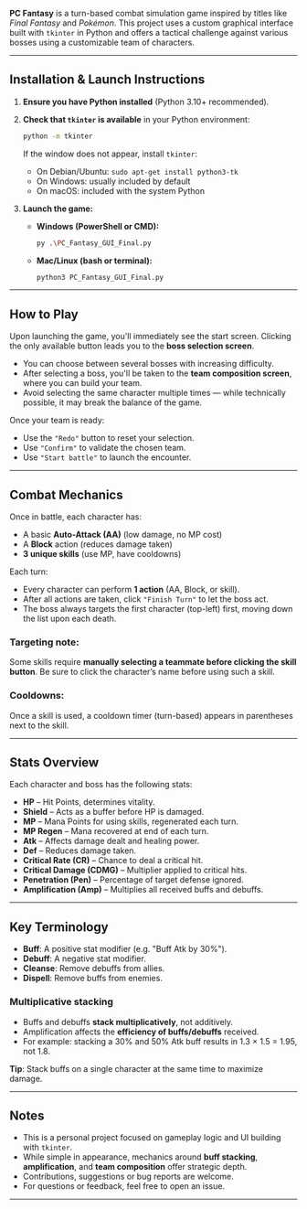 **PC Fantasy** is a turn-based combat simulation game inspired by titles like *Final Fantasy* and *Pokémon*. This project uses a custom graphical interface built with `tkinter` in Python and offers a tactical challenge against various bosses using a customizable team of characters.

---

## Installation & Launch Instructions

1. **Ensure you have Python installed** (Python 3.10+ recommended).
2. **Check that `tkinter` is available** in your Python environment:
   ```bash
   python -m tkinter
   ```
   If the window does not appear, install `tkinter`:
   - On Debian/Ubuntu: `sudo apt-get install python3-tk`
   - On Windows: usually included by default
   - On macOS: included with the system Python

3. **Launch the game:**

   - **Windows (PowerShell or CMD):**
     ```bash
     py .\PC_Fantasy_GUI_Final.py
     ```

   - **Mac/Linux (bash or terminal):**
     ```bash
     python3 PC_Fantasy_GUI_Final.py
     ```

---

## How to Play

Upon launching the game, you'll immediately see the start screen. Clicking the only available button leads you to the **boss selection screen**.

- You can choose between several bosses with increasing difficulty.
- After selecting a boss, you'll be taken to the **team composition screen**, where you can build your team.
- Avoid selecting the same character multiple times — while technically possible, it may break the balance of the game.

Once your team is ready:
- Use the `"Redo"` button to reset your selection.
- Use `"Confirm"` to validate the chosen team.
- Use `"Start battle"` to launch the encounter.

---

## Combat Mechanics

Once in battle, each character has:
- A basic **Auto-Attack (AA)** (low damage, no MP cost)
- A **Block** action (reduces damage taken)
- **3 unique skills** (use MP, have cooldowns)

Each turn:
- Every character can perform **1 action** (AA, Block, or skill).
- After all actions are taken, click `"Finish Turn"` to let the boss act.
- The boss always targets the first character (top-left) first, moving down the list upon each death.

### Targeting note:
Some skills require **manually selecting a teammate before clicking the skill button**. Be sure to click the character’s name before using such a skill.

### Cooldowns:
Once a skill is used, a cooldown timer (turn-based) appears in parentheses next to the skill.

---

## Stats Overview

Each character and boss has the following stats:

- **HP** – Hit Points, determines vitality.
- **Shield** – Acts as a buffer before HP is damaged.
- **MP** – Mana Points for using skills, regenerated each turn.
- **MP Regen** – Mana recovered at end of each turn.
- **Atk** – Affects damage dealt and healing power.
- **Def** – Reduces damage taken.
- **Critical Rate (CR)** – Chance to deal a critical hit.
- **Critical Damage (CDMG)** – Multiplier applied to critical hits.
- **Penetration (Pen)** – Percentage of target defense ignored.
- **Amplification (Amp)** – Multiplies all received buffs and debuffs.

---

## Key Terminology

- **Buff**: A positive stat modifier (e.g. "Buff Atk by 30%").
- **Debuff**: A negative stat modifier.
- **Cleanse**: Remove debuffs from allies.
- **Dispell**: Remove buffs from enemies.

### Multiplicative stacking
- Buffs and debuffs **stack multiplicatively**, not additively.
- Amplification affects the **efficiency of buffs/debuffs** received.
- For example: stacking a 30% and 50% Atk buff results in 1.3 × 1.5 = 1.95, not 1.8.

**Tip**: Stack buffs on a single character at the same time to maximize damage.

---


## Notes

- This is a personal project focused on gameplay logic and UI building with `tkinter`.
- While simple in appearance, mechanics around **buff stacking**, **amplification**, and **team composition** offer strategic depth.
- Contributions, suggestions or bug reports are welcome.
- For questions or feedback, feel free to open an issue.

---
